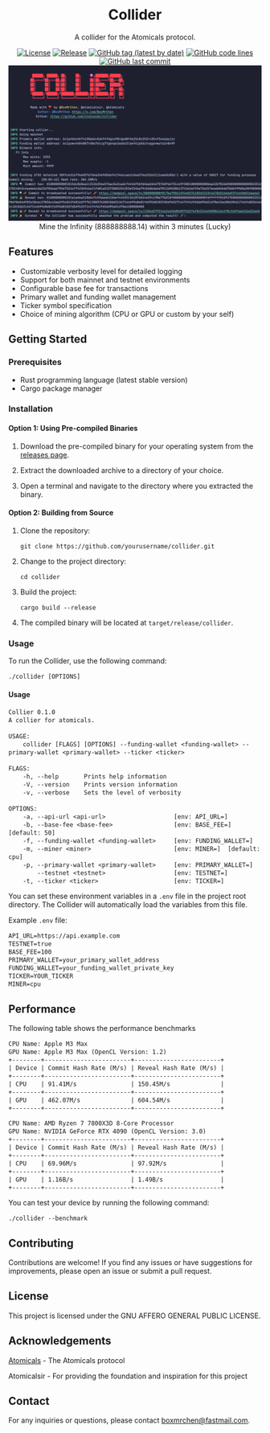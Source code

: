 <div align="center">

# Collider

A collider for the Atomicals protocol.

[![License](https://img.shields.io/badge/license-AGPL-blue.svg)](https://www.gnu.org/licenses/agpl-3.0.html)
[![Release](https://github.com/nishuzumi/collider/actions/workflows/release.yml/badge.svg)](https://github.com/nishuzumi/collider/actions/workflows/release.yml)
[![GitHub tag (latest by date)](https://img.shields.io/github/v/tag/nishuzumi/collider)](https://github.com/nishuzumi/collider/tags)
[![GitHub code lines](https://tokei.rs/b1/github/nishuzumi/collider)](https://github.com/nishuzumi/collider)
[![GitHub last commit](https://img.shields.io/github/last-commit/nishuzumi/collider?color=red&style=plastic)](https://github.com/nishuzumi/collider)
![Mine](./static/mining.png)
Mine the Infinity (888888888.14) within 3 minutes (Lucky)
</div>

## Features

- Customizable verbosity level for detailed logging
- Support for both mainnet and testnet environments
- Configurable base fee for transactions
- Primary wallet and funding wallet management
- Ticker symbol specification
- Choice of mining algorithm (CPU or GPU or custom by your self)

## Getting Started

### Prerequisites

- Rust programming language (latest stable version)
- Cargo package manager

### Installation

#### Option 1: Using Pre-compiled Binaries

1. Download the pre-compiled binary for your operating system from the [releases page](https://github.com/nishuzumi/collider/releases).

2. Extract the downloaded archive to a directory of your choice.

3. Open a terminal and navigate to the directory where you extracted the binary.

#### Option 2: Building from Source

1. Clone the repository:
   ```shell
   git clone https://github.com/yourusername/collider.git
   ```

2. Change to the project directory:
   ```shell
   cd collider
   ```

3. Build the project:
   ```shell
   cargo build --release
   ```
4. The compiled binary will be located at `target/release/collider`.

### Usage

To run the Collider, use the following command:

```shell
./collider [OPTIONS]
```

#### Usage
```shell
Collier 0.1.0
A collier for atomicals.

USAGE:
    collider [FLAGS] [OPTIONS] --funding-wallet <funding-wallet> --primary-wallet <primary-wallet> --ticker <ticker>

FLAGS:
    -h, --help       Prints help information
    -V, --version    Prints version information
    -v, --verbose    Sets the level of verbosity

OPTIONS:
    -a, --api-url <api-url>                   [env: API_URL=]
    -b, --base-fee <base-fee>                 [env: BASE_FEE=]  [default: 50]
    -f, --funding-wallet <funding-wallet>     [env: FUNDING_WALLET=]
    -m, --miner <miner>                       [env: MINER=]  [default: cpu]
    -p, --primary-wallet <primary-wallet>     [env: PRIMARY_WALLET=]
        --testnet <testnet>                   [env: TESTNET=]
    -t, --ticker <ticker>                     [env: TICKER=]

```

You can set these environment variables in a `.env` file in the project root directory. The Collider will automatically load the variables from this file.

Example `.env` file:

```
API_URL=https://api.example.com
TESTNET=true
BASE_FEE=100
PRIMARY_WALLET=your_primary_wallet_address
FUNDING_WALLET=your_funding_wallet_private_key
TICKER=YOUR_TICKER
MINER=cpu
```

## Performance
The following table shows the performance benchmarks
```
CPU Name: Apple M3 Max
GPU Name: Apple M3 Max (OpenCL Version: 1.2)
+--------+------------------------+------------------------+
| Device | Commit Hash Rate (M/s) | Reveal Hash Rate (M/s) |
+--------+------------------------+------------------------+
| CPU    | 91.41M/s               | 150.45M/s              |
+--------+------------------------+------------------------+
| GPU    | 462.07M/s              | 604.54M/s              |
+--------+------------------------+------------------------+
```
```
CPU Name: AMD Ryzen 7 7800X3D 8-Core Processor
GPU Name: NVIDIA GeForce RTX 4090 (OpenCL Version: 3.0)
+--------+------------------------+------------------------+
| Device | Commit Hash Rate (M/s) | Reveal Hash Rate (M/s) |
+--------+------------------------+------------------------+
| CPU    | 69.96M/s               | 97.92M/s               |
+--------+------------------------+------------------------+
| GPU    | 1.16B/s                | 1.49B/s                |
+--------+------------------------+------------------------+
```

You can test your device by running the following command:
```shell
./collider --benchmark
```
## Contributing

Contributions are welcome! If you find any issues or have suggestions for improvements, please open an issue or submit a pull request.

## License

This project is licensed under the GNU AFFERO GENERAL PUBLIC LICENSE.

## Acknowledgements

[Atomicals](https://atomicals.xyz/) - The Atomicals protocol

Atomicalsir - For providing the foundation and inspiration for this project

## Contact

For any inquiries or questions, please contact [boxmrchen@fastmail.com](mailto:boxmrchen@fastmail.com).